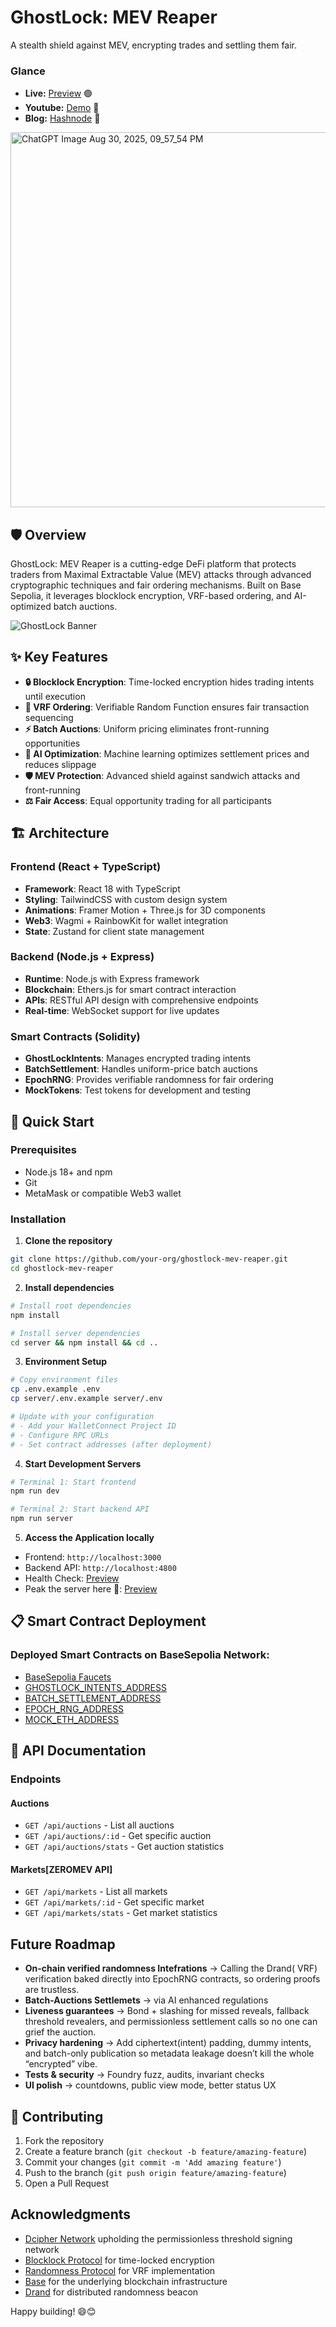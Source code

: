 # GhostLock: MEV Reaper

A stealth shield against MEV, encrypting trades and settling them fair.

### Glance
- **Live:** [Preview](https://ghostlock.vercel.app/) 🟢
- **Youtube:** [Demo](https://youtu.be/plceuO9AG8c) 🎥
- **Blog:** [Hashnode](https://randomticks.hashnode.dev/ghostlock-mev-reaper) 📝

<img width="1500" height="600" alt="ChatGPT Image Aug 30, 2025, 09_57_54 PM" src="https://github.com/user-attachments/assets/71315e2c-3956-495f-8739-fa2d08d45ac0" />

## 🛡️ Overview

GhostLock: MEV Reaper is a cutting-edge DeFi platform that protects traders from Maximal Extractable Value (MEV) attacks through advanced cryptographic techniques and fair ordering mechanisms. Built on Base Sepolia, it leverages blocklock encryption, VRF-based ordering, and AI-optimized batch auctions.

![GhostLock Banner](https://github.com/user-attachments/assets/8b445ad2-000e-404b-afeb-6e77991f677a)

## ✨ Key Features

- **🔒 Blocklock Encryption**: Time-locked encryption hides trading intents until execution
- **🎲 VRF Ordering**: Verifiable Random Function ensures fair transaction sequencing  
- **⚡ Batch Auctions**: Uniform pricing eliminates front-running opportunities
- **🤖 AI Optimization**: Machine learning optimizes settlement prices and reduces slippage
- **🛡️ MEV Protection**: Advanced shield against sandwich attacks and front-running
- **⚖️ Fair Access**: Equal opportunity trading for all participants

## 🏗️ Architecture

### Frontend (React + TypeScript)
- **Framework**: React 18 with TypeScript
- **Styling**: TailwindCSS with custom design system
- **Animations**: Framer Motion + Three.js for 3D components
- **Web3**: Wagmi + RainbowKit for wallet integration
- **State**: Zustand for client state management

### Backend (Node.js + Express)
- **Runtime**: Node.js with Express framework
- **Blockchain**: Ethers.js for smart contract interaction
- **APIs**: RESTful API design with comprehensive endpoints
- **Real-time**: WebSocket support for live updates

### Smart Contracts (Solidity)
- **GhostLockIntents**: Manages encrypted trading intents
- **BatchSettlement**: Handles uniform-price batch auctions
- **EpochRNG**: Provides verifiable randomness for fair ordering
- **MockTokens**: Test tokens for development and testing

## 🚀 Quick Start

### Prerequisites
- Node.js 18+ and npm
- Git
- MetaMask or compatible Web3 wallet

### Installation

1. **Clone the repository**
```bash
git clone https://github.com/your-org/ghostlock-mev-reaper.git
cd ghostlock-mev-reaper
```

2. **Install dependencies**
```bash
# Install root dependencies
npm install

# Install server dependencies
cd server && npm install && cd ..
```

3. **Environment Setup**
```bash
# Copy environment files
cp .env.example .env
cp server/.env.example server/.env

# Update with your configuration
# - Add your WalletConnect Project ID
# - Configure RPC URLs
# - Set contract addresses (after deployment)
```

4. **Start Development Servers**
```bash
# Terminal 1: Start frontend
npm run dev

# Terminal 2: Start backend API
npm run server
```

5. **Access the Application locally**
   
- Frontend: `http://localhost:3000`
- Backend API: `http://localhost:4800`
- Health Check: [Preview](https://ghost-lock-mev-reaper.vercel.app/health)
- Peak the server here 👀: [Preview](https://ghost-lock-mev-reaper.vercel.app/)

## 📋 Smart Contract Deployment

### **Deployed Smart Contracts on BaseSepolia Network**:

- [BaseSepolia Faucets](https://www.alchemy.com/faucets/base-sepolia)
- [GHOSTLOCK_INTENTS_ADDRESS](https://sepolia.basescan.org/address/0xB049f2a5E2aeEa5950675EA89d0DA79E5749fB5C)
- [BATCH_SETTLEMENT_ADDRESS](https://sepolia.basescan.org/address/0x8aF0Ec5b9a22d02acdC0fb3ad75831fef3208706) 
- [EPOCH_RNG_ADDRESS](https://sepolia.basescan.org/address/0xA785F4B588013C9761b6B2Dff025e058C42cb798) 
- [MOCK_ETH_ADDRESS](https://sepolia.basescan.org/address/0xE8901D9f2f262f4F09E30344aA8470eCEbc64CBD) 

## 📖 API Documentation

### Endpoints

#### Auctions
- `GET /api/auctions` - List all auctions
- `GET /api/auctions/:id` - Get specific auction
- `GET /api/auctions/stats` - Get auction statistics

#### Markets[ZEROMEV API]
- `GET /api/markets` - List all markets
- `GET /api/markets/:id` - Get specific market
- `GET /api/markets/stats` - Get market statistics
  

## Future Roadmap

- **On-chain verified randomness Intefrations** → Calling the Drand( VRF) verification baked directly into EpochRNG contracts, so ordering proofs are trustless.
- **Batch-Auctions Settlemets** → via AI enhanced regulations
- **Liveness guarantees** → Bond + slashing for missed reveals, fallback threshold revealers, and permissionless settlement calls so no one can grief the auction.
- **Privacy hardening** → Add ciphertext(intent) padding, dummy intents, and batch-only publication so metadata leakage doesn’t kill the whole “encrypted” vibe.
- **Tests & security** → Foundry fuzz, audits, invariant checks
- **UI polish** → countdowns, public view mode, better status UX

## 🤝 Contributing

1. Fork the repository
2. Create a feature branch (`git checkout -b feature/amazing-feature`)
3. Commit your changes (`git commit -m 'Add amazing feature'`)
4. Push to the branch (`git push origin feature/amazing-feature`)
5. Open a Pull Request


<!--
## 🔗 Links

- **Documentation**: [docs.ghostlock.io](https://docs.ghostlock.io)
- **Website**: [ghostlock.io](https://ghostlock.io)
- **Twitter**: [@GhostLockDeFi](https://twitter.com/GhostLockDeFi)
- **Discord**: [Join our community](https://discord.gg/ghostlock)
-->

##  Acknowledgments

- [Dcipher Network](https://docs.dcipher.network/quickstart/blocklock/) upholding the permissionless threshold signing network
- [Blocklock Protocol](https://github.com/randa-mu/blocklock-solidity) for time-locked encryption
- [Randomness Protocol](https://github.com/randa-mu/randomness-solidity) for VRF implementation
- [Base](https://base.org) for the underlying blockchain infrastructure
- [Drand](https://drand.love) for distributed randomness beacon

Happy building! 😄😊

